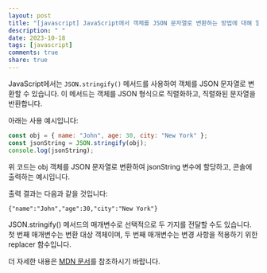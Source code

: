 ```yaml
---
layout: post
title: "[javascript] JavaScript에서 객체를 JSON 문자열로 변환하는 방법에 대해 알려주세요."
description: " "
date: 2023-10-18
tags: [javascript]
comments: true
share: true
---
```


JavaScript에서는 `JSON.stringify()` 메서드를 사용하여 객체를 JSON 문자열로 변환할 수 있습니다. 이 메서드는 객체를 JSON 형식으로 직렬화하고, 직렬화된 문자열을 반환합니다.

아래는 사용 예시입니다:
```javascript
const obj = { name: "John", age: 30, city: "New York" };
const jsonString = JSON.stringify(obj);
console.log(jsonString);
```

위 코드는 obj 객체를 JSON 문자열로 변환하여 jsonString 변수에 할당하고, 콘솔에 출력하는 예시입니다.

출력 결과는 다음과 같을 것입니다:
```
{"name":"John","age":30,"city":"New York"}
```

JSON.stringify() 메서드의 매개변수로 선택적으로 두 가지를 전달할 수도 있습니다. 첫 번째 매개변수는 변환 대상 객체이며, 두 번째 매개변수는 변경 사항을 적용하기 위한 replacer 함수입니다.

더 자세한 내용은 [MDN 문서](https://developer.mozilla.org/ko/docs/Web/JavaScript/Reference/Global_Objects/JSON/stringify)를 참조하시기 바랍니다.
